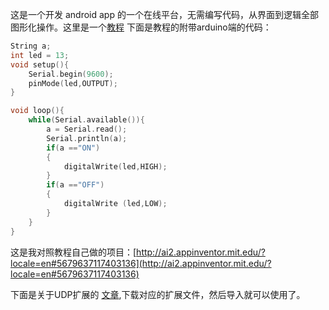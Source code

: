 
这是一个开发 android app 的一个在线平台，无需编写代码，从界面到逻辑全部图形化操作。这里是一个[教程](http://m.elecfans.com/article/1040270.html)
下面是教程的附带arduino端的代码：

```c
String a;
int led = 13;
void setup(){
    Serial.begin(9600);
    pinMode(led,OUTPUT);
}

void loop(){
    while(Serial.available()){
        a = Serial.read();
        Serial.println(a);
        if(a =="ON")
        {
            digitalWrite(led,HIGH);
        }
        if(a =="OFF")
        {
            digitalWrite (led,LOW);
        }
    }
}
```

这是我对照教程自己做的项目：[http://ai2.appinventor.mit.edu/?locale=en#5679637117403136](http://ai2.appinventor.mit.edu/?locale=en#5679637117403136)

下面是关于UDP扩展的 [文章](http://lucstechblog.blogspot.com/2019/03/udp-communication-part-iv-android-to-esp.html),下载对应的扩展文件，然后导入就可以使用了。
